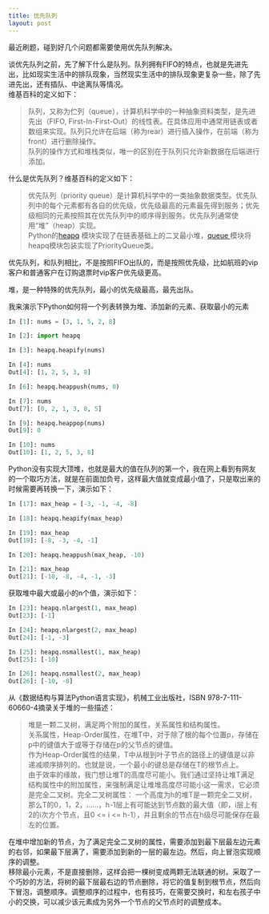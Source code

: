 ```yaml
---
title: 优先队列
layout: post
---
```


最近刷题，碰到好几个问题都需要使用优先队列解决。

谈优先队列之前，先了解下什么是队列。队列拥有FIFO的特点，也就是先进先出，比如现实生活中的排队现象，当然现实生活中的排队现象更复杂一些，除了先进先出，还有插队、中途离队等情况。  
维基百科的定义如下：

> 队列，又称为伫列（queue），计算机科学中的一种抽象资料类型，是先进先出（FIFO, First-In-First-Out）的线性表。在具体应用中通常用链表或者数组来实现。队列只允许在后端（称为rear）进行插入操作，在前端（称为front）进行删除操作。  
> 队列的操作方式和堆栈类似，唯一的区别在于队列只允许新数据在后端进行添加。

什么是优先队列？维基百科的定义如下：

> 优先队列（priority queue）是计算机科学中的一类抽象数据类型。优先队列中的每个元素都有各自的优先级，优先级最高的元素最先得到服务；优先级相同的元素按照其在优先队列中的顺序得到服务。优先队列通常使用“堆”（heap）实现。  
> Python的[heapq](https://docs.python.org/library/heapq.html "heapq") 模块实现了在链表基础上的二叉最小堆，[queue ](https://docs.python.org/3/library/queue.html "queue ")模块将heapq模块包装实现了PriorityQueue类。

优先队列，和队列相比，不是按照FIFO出队的，而是按照优先级，比如航班的vip客户和普通客户在订购退票时vip客户优先级更高。

堆，是一种特殊的优先队列，最小的优先级最高，最先出队。

我来演示下Python如何将一个列表转换为堆、添加新的元素、获取最小的元素

```python
In [1]: nums = [3, 1, 5, 2, 8]

In [2]: import heapq

In [3]: heapq.heapify(nums)

In [4]: nums
Out[4]: [1, 2, 5, 3, 8]

In [6]: heapq.heappush(nums, 0)

In [7]: nums
Out[7]: [0, 2, 1, 3, 8, 5]

In [9]: heapq.heappop(nums)
Out[9]: 0

In [10]: nums
Out[10]: [1, 2, 5, 3, 8]
```

Python没有实现大顶堆，也就是最大的值在队列的第一个，我在网上看到有网友的一个取巧方法，就是在前面加负号，这样最大值就变成最小值了，只是取出来的时候需要再转换一下，演示如下：

```python
In [17]: max_heap = [-3, -1, -4, -8]

In [18]: heapq.heapify(max_heap)

In [19]: max_heap
Out[19]: [-8, -3, -4, -1]

In [20]: heapq.heappush(max_heap, -10)

In [21]: max_heap
Out[21]: [-10, -8, -4, -1, -3]
```

获取堆中最大或最小的n个值，演示如下：

```python
In [23]: heapq.nlargest(1, max_heap)
Out[23]: [-1]

In [24]: heapq.nlargest(2, max_heap)
Out[24]: [-1, -3]

In [25]: heapq.nsmallest(1, max_heap)
Out[25]: [-10]

In [26]: heapq.nsmallest(2, max_heap)
Out[26]: [-10, -8]
```

从《数据结构与算法Python语言实现》，机械工业出版社，ISBN 978-7-111-60660-4摘录关于堆的一些描述：

> 堆是一颗二叉树，满足两个附加的属性，关系属性和结构属性。  
> 关系属性，Heap-Order属性，在堆T中，对于除了根的每个位置p，存储在p中的键值大于或等于存储在p的父节点的键值。  
> 作为Heap-Order属性的结果，T中从根到叶子节点的路径上的键值是以非递减顺序排列的。也就是说，一个最小的键总是存储在T的根节点上。  
> 由于效率的缘故，我门想让堆T的高度尽可能小。我们通过坚持让堆T满足结构属性中的附加属性，来强制满足让堆堆高度尽可能小这一需求，它必须是完全二叉树。完全二叉树属性： 一个高度为h的堆T是一颗完全二叉树，那么T的0，1，2，……，h-1层上有可能达到节点数的最大值（即，i层上有2的i次方个节点，且0 <= i <= h-1），并且剩余的节点在h级尽可能保存在最左的位置。

在堆中增加新的节点，为了满足完全二叉树的属性，需要添加到最下层最左边元素的右邻，如果最下层满了，需要添加到新的一层的最左边。然后，向上冒泡实现顺序的调整。  
移除最小元素，不是直接删除，这样会把一棵树变成两颗无法联通的树。采取了一个巧妙的方法，将树的最下层最右边的节点删除，将它的值复制到根节点，然后向下冒泡，调整顺序。调整顺序的过程中，也有技巧，在需要交换时，和左右孩子中小的交换，可以减少该元素成为另外一个节点的父节点时的调整成本。